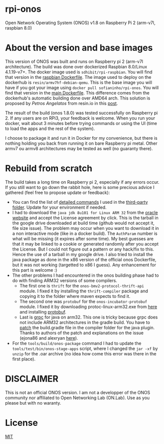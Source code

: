 # rpi-onos
Open Network Operating System (ONOS) v1.8 on Raspberry Pi 2 (arm-v7l, raspbian 8.0)

# About the version and base images
This version of ONOS was built and runs on Raspberry pi 2 (arm-v7l architecture). The build was done over dockerized Raspbian 8.0/Linux 4.1.19-v7+. The docker image used is `sdhibit/rpi-raspbian`. You will find that version in the [raspbian Dockerfile](./Dockerfile.rpb). The image used to deploy on the dockerhub is `resin/armv7hf-debian-qemu`. This is the base image you will have if you got your image using `docker pull sofianinho/rpi-onos`. You will find that version in the [main Dockerfile](./Dockerfile). This difference comes from the dockerhub's automatic building done over AMD64 arch. This solution is proposed by *Petros Angelatos* from resin.io in this [post](https://resin.io/blog/building-arm-containers-on-any-x86-machine-even-dockerhub/).

The result of the build (onos 1.8.0) was tested successfully on Raspberry pi 2. If any users are on RPi3, your feedback is welcome. When you run your docker, wait about 3 minutes before trying commands or using the UI (time to load the apps and the rest of the system). 

I choose to package it and run it in Docker for my convenience, but there is nothing holding you back from running it on bare Raspberry pi metal. Other armv7 ou armv8 architectures may be tested as well (no guaranty there).

# Rebuild from scratch
The build takes a long time on Raspberry pi 2, especially if any errors occur. If you still want to go down the rabbit hole, here is some precious advice I gathered (feel free to propose update or feedback):
 - You can find the list of [detailed commands](./third-party/commands.txt) I used in the [third-party folder](./third-party). Update for your environment if needed.
 - I had to download the `java jdk 8u101 for Linux ARM 32` from the [oracle website](http://www.oracle.com/technetwork/java/javase/downloads/jdk8-downloads-2133151.html) and accept the License agreement by click. This is the tarball in the google drive downloaded at build time (github would not accept it, file size issue). The problem may occur when you want to download it in a non interactive mode (like in a docker build). The `AuthParam` number is what will be missing (it expires after some time). My best guesses are that it may be linked to a cookie or generated randomly after you accept the License. But I could not figure out a pattern or any hack/fix to this. Hence the use of a tarball in my google drive. I also tried to install the java package as done in the x86 version of the official onos Dockerfile, but it was not working (targetted to x86 I guess). Any enhancement for this part is welcome :)
 - The other problems I had encountered in the onos building phase had to do with finding ARM32 versions of some compilers. 
	- The first one is `thrift` for the `onos-bmv2-protocol-thrift-api` module. I fixed it by installing the `thrift-compiler` package and copying it to the folder where maven expects to find it.
 	- The second one was `protobuf` for the `onos-incubator-protobuf` module. I fixed it by downloading protoc-linux-arm32.exe from [here](https://github.com/samjabrahams/tensorflow-on-raspberry-pi/blob/master/third_party/protobuf/protoc-linux-arm32.exe) and installing [protobuf](https://github.com/google/protobuf.git).
 	- Last is [grpc](https://github.com/grpc/grpc-java) for java on arm32. This one is tricky because grpc does not include ARM32 architectures in the gradle build. You have to [patch](https://raw.githubusercontent.com/neo-titans/odroid/master/build_tensorflow/grpc-java.v0.15.0.patch) the build.gradle file in the compiler folder for the java plugin. Thanks to authors of the patch and explanations on the issue (ejona86 and alexryan [here](https://github.com/grpc/grpc-java/issues/2202#issuecomment-250764314)).
 - For the `tools/build/onos-package` command I had to update the `tools/test/bin/onos-stage-apps` script, where I changed the `jar -xf` by `unzip` for the .oar archive (no idea how come this error was there in the first place).

# DISCLAIMER
This is not an official ONOS version. I am not a developper of the ONOS community nor affiliated to Open Networking Lab (ON.Lab). Use as you please but with no waranty.

# License
[MIT](./LICENSE)
